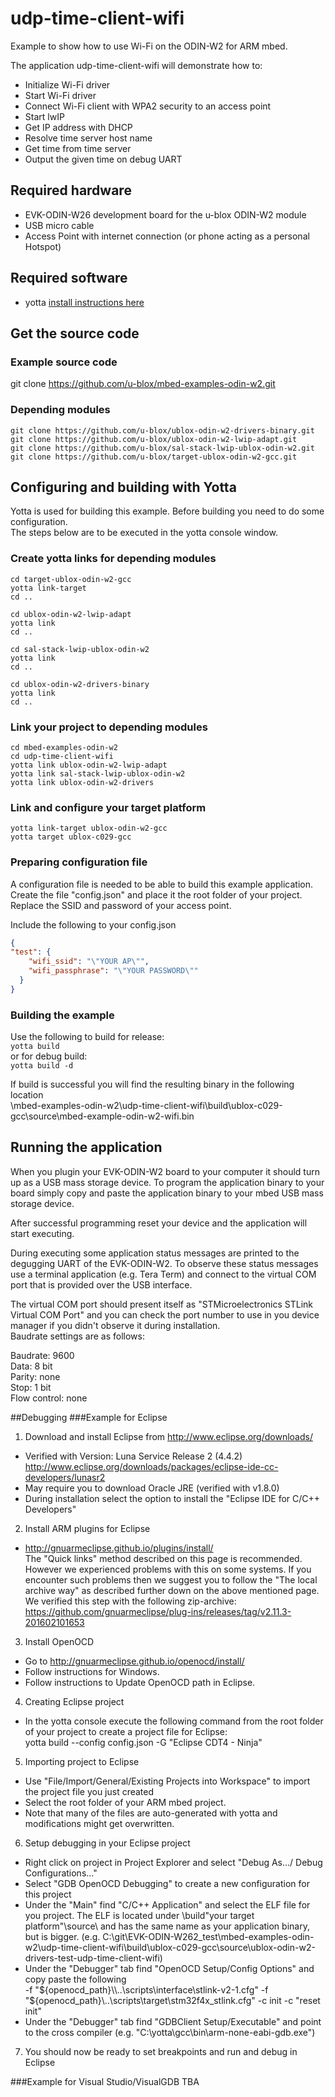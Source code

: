 # udp-time-client-wifi
Example to show how to use Wi-Fi on the ODIN-W2 for ARM mbed.

The application udp-time-client-wifi will demonstrate how to:

* Initialize Wi-Fi driver
* Start Wi-Fi driver
* Connect Wi-Fi client with WPA2 security to an access point
* Start lwIP
* Get IP address with DHCP
* Resolve time server host name
* Get time from time server
* Output the given time on debug UART

## Required hardware
* EVK-ODIN-W26 development board for the u-blox ODIN-W2 module
* USB micro cable
* Access Point with internet connection (or phone acting as a personal Hotspot)


## Required software
* yotta [install instructions here](http://yottadocs.mbed.com/)

## Get the source code
### Example source code
git clone https://github.com/u-blox/mbed-examples-odin-w2.git 
### Depending modules 
    git clone https://github.com/u-blox/ublox-odin-w2-drivers-binary.git  
    git clone https://github.com/u-blox/ublox-odin-w2-lwip-adapt.git  
    git clone https://github.com/u-blox/sal-stack-lwip-ublox-odin-w2.git  
    git clone https://github.com/u-blox/target-ublox-odin-w2-gcc.git

## Configuring and building with Yotta
Yotta is used for building this example. Before building you need to do some configuration.   
The steps below are to be executed in the yotta console window.

### Create yotta links for depending modules  
    cd target-ublox-odin-w2-gcc  
    yotta link-target  
    cd ..  

    cd ublox-odin-w2-lwip-adapt  
    yotta link  
    cd ..  

    cd sal-stack-lwip-ublox-odin-w2  
    yotta link  
    cd ..  

    cd ublox-odin-w2-drivers-binary   
    yotta link  
    cd .. 

### Link your project to depending modules
    cd mbed-examples-odin-w2  
    cd udp-time-client-wifi  
    yotta link ublox-odin-w2-lwip-adapt  
    yotta link sal-stack-lwip-ublox-odin-w2   
    yotta link ublox-odin-w2-drivers   
 
### Link and configure your target platform  
    yotta link-target ublox-odin-w2-gcc  
    yotta target ublox-c029-gcc

### Preparing configuration file
A configuration file is needed to be able to build this example application.   
Create the file "config.json" and place it the root folder of your project.   
Replace the SSID and password of your access point.

Include the following to your config.json
```json
{
"test": {
    "wifi_ssid": "\"YOUR AP\"",
    "wifi_passphrase": "\"YOUR PASSWORD\""
  }
}
```

### Building the example
Use the following to build for release:  
`yotta build`  
or for debug build:  
`yotta build -d`  

If build is successful you will find the resulting binary in the following location   
\mbed-examples-odin-w2\udp-time-client-wifi\build\ublox-c029-gcc\source\mbed-example-odin-w2-wifi.bin

## Running the application
When you plugin your EVK-ODIN-W2 board to your computer it should turn up as a USB mass storage device. To program the application binary to your board simply copy and paste the application binary to your mbed USB mass storage device.  

After successful programming reset your device and the application will start executing.   

During executing some application status messages are printed to the degugging UART of the EVK-ODIN-W2.
To observe these status messages use a terminal application (e.g. Tera Term) and connect to the virtual COM port that is provided over the USB interface.   

The virtual COM port should present itself as "STMicroelectronics STLink Virtual COM Port" and you can check the port number to use in you device manager if you didn't observe it during installation.   
Baudrate settings are as follows:   

Baudrate: 9600   
Data: 8 bit   
Parity: none   
Stop: 1 bit   
Flow control: none   

##Debugging
###Example for Eclipse

1. Download and install Eclipse from http://www.eclipse.org/downloads/ 
 - Verified with Version: Luna Service Release 2 (4.4.2)   
   http://www.eclipse.org/downloads/packages/eclipse-ide-cc-developers/lunasr2
 - May require you to download Oracle JRE (verified with v1.8.0)
 - During installation select the option to install the "Eclipse IDE for C/C++ Developers"   
 
2. Install ARM plugins for Eclipse 
 - http://gnuarmeclipse.github.io/plugins/install/   
 The "Quick links" method described on this page is recommended. However we experienced problems with this on some systems. If you encounter such problems then we suggest you to follow the "The local archive way" as described further down on the above mentioned page.   
 We verified this step with the following zip-archive:   
 https://github.com/gnuarmeclipse/plug-ins/releases/tag/v2.11.3-201602101653   


3. Install OpenOCD
 - Go to http://gnuarmeclipse.github.io/openocd/install/
 - Follow instructions for Windows.
 - Follow instructions to Update OpenOCD path in Eclipse.
 
4. Creating Eclipse project
 - In the yotta console execute the following command from the root folder of your project to create a project file for Eclipse:   
     yotta build --config config.json -G "Eclipse CDT4 - Ninja"

5. Importing project to Eclipse
 - Use "File/Import/General/Existing Projects into Workspace" to import the project file you just created
 - Select the root folder of your ARM mbed project.   
 - Note that many of the files are auto-generated with yotta and modifications might get overwritten.   

6. Setup debugging in your Eclipse project
 - Right click on project in Project Explorer and select "Debug As.../ Debug Configurations..."
 - Select "GDB OpenOCD Debugging" to create a new configuration for this project
 - Under the "Main" find "C/C++ Application" and select the ELF file for you project. The ELF is located under \build\"your target platform"\source\ and has the same name as your application binary, but is bigger. (e.g. C:\git\EVK-ODIN-W262_test\mbed-examples-odin-w2\udp-time-client-wifi\build\ublox-c029-gcc\source\ublox-odin-w2-drivers-test-udp-time-client-wifi)
 - Under the "Debugger" tab find "OpenOCD Setup/Config Options" and copy paste the following   
  -f "${openocd_path}\\..\scripts\interface\stlink-v2-1.cfg" -f "${openocd_path}\\..\scripts\target\stm32f4x_stlink.cfg" -c init -c "reset init"
 - Under the "Debugger" tab find "GDBClient Setup/Executable" and point to the cross compiler (e.g. "C:\yotta\gcc\bin\arm-none-eabi-gdb.exe")

7. You should now be ready to set breakpoints and run and debug in Eclipse

###Example for Visual Studio/VisualGDB
TBA
